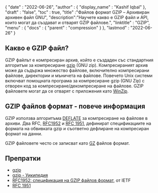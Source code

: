 {
  "date" : "2022-06-26",
  "author" : {
    "display_name" : "Kashif Iqbal"
},
  "draft" : "false",
  "toc" : true,
  "title" :"Файлов формат GZIP – Архивиран архивен файл GNU",
  "description":"Научете какво е GZIP файл и API, които могат да създават и отварят GZIP файлове.",
  "linktitle" : "GZIP",
  "menu" : {
    "docs" : {
      "parent" : "compression"
}
},
  "lastmod" : "2022-06-26"
}

## Какво е GZIP файл?

GZIP файлът е компресиран архив, който е създаден със стандартния алгоритъм за компресиране [gzip](https://en.wikipedia.org/wiki/Gzip) (GNU zip). Компресираният архив може да съдържа множество файлове, включително компресирани файлове, директории и мъничета на файлове. Повечето Unix системи включват помощната програма за компресиране gzip (GNU Zip) с отворен код за компресиране/декомпресиране на файлове. GZIP файловете могат да се отварят с приложения като [WinZip](https://www.winzip.com/en/).

## GZIP файлов формат - повече информация

GZIP използва алгоритъма [DEFLATE](https://en.wikipedia.org/wiki/DEFLATE) за компресиране на файлове в архиви. Два RFC, [RFC1952](https://tools.ietf.org/html/rfc1952) и [RFC 1951](https://tools.ietf.org/html/rfc1951), дефинират спецификациите на формата на обвивката gzip и съответно дефлиране на компресиран формат на данни.

GZIP файловете често се записват като [GZ](/bg/компресия/gz/) файлов формат.

## Препратки

* [gzip](http://www.gzip.org/)
* [gzip - Уикипедия](https://en.wikipedia.org/wiki/Gzip)
* [RFC1952: спецификация на GZIP файлов формат](https://datatracker.ietf.org/doc/html/rfc1952), от IETF
* [RFC 1951](https://tools.ietf.org/html/rfc1951)


